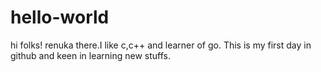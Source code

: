 # hello-world
hi folks!
renuka there.I like c,c++ and learner of go.
This is my first day in github and keen in learning new stuffs.
